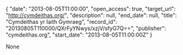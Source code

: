 {
  "date": "2013-08-05T11:00:00", 
  "open_access": true, 
  "target_url": "http://cymdeithas.org/", 
  "description": null, 
  "end_date": null, 
  "title": "Cymdeithas yr Iaith Gymraeg", 
  "record_id": "20130805T110000/QXrFyYNwys/xzjV/sfyG7Q==", 
  "publisher": "cymdeithas.org", 
  "start_date": "2013-08-05T11:00:00Z"
}

None